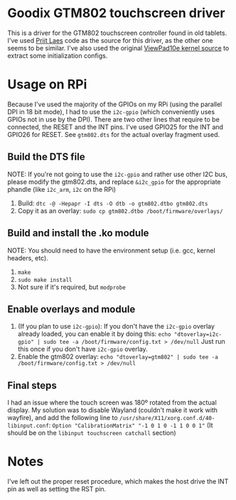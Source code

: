 # Goodix GTM802 touchscreen driver
This is a driver for the GTM802 touchscreen controller found in old tablets. I've used [Priit Laes](https://patchwork.kernel.org/project/linux-input/patch/1449473161-3535-3-git-send-email-plaes@plaes.org/#16453331) code as the source for this driver, as the other one seems to be similar. I've also used the original [ViewPad10e kernel source](https://web.archive.org/web/20130617230114if_/http://www1.viewsonic.com/support/downloads/drivers/_download/tablet/viewpad10e/ViewPad10e_Kernal_Source_code.zip) to extract some initialization configs.

# Usage on RPi
Because I've used the majority of the GPIOs on my RPi (using the parallel DPI in 18 bit mode), I had to use the `i2c-gpio` (which conveniently uses GPIOs not in use by the DPI).
There are two other lines that require to be connected, the RESET and the INT pins. I've used GPIO25 for the INT and GPIO26 for RESET.
See `gtm802.dts` for the actual overlay fragment used.

## Build the DTS file
NOTE: If you're not going to use the `i2c-gpio` and rather use other I2C bus, please modify the gtm802.dts, and replace `&i2c_gpio` for the appropriate phandle (like `i2c_arm`, `i2c` on the RPi)
1. Build: `dtc -@ -Hepapr -I dts -O dtb -o gtm802.dtbo gtm802.dts`
2. Copy it as an overlay: `sudo cp gtm802.dtbo /boot/firmware/overlays/`

## Build and install the .ko module
NOTE: You should need to have the environment setup (i.e. gcc, kernel headers, etc).
1. `make`
2. `sudo make install`
3. Not sure if it's required, but `modprobe `

## Enable overlays and module
1. (If you plan to use `i2c-gpio`): If you don't have the `i2c-gpio` overlay already loaded, you can enable it by doing this:
`echo "dtoverlay=i2c-gpio" | sudo tee -a /boot/firmware/config.txt > /dev/null`
Just run this once if you don't have `i2c-gpio` overlay.
2. Enable the gtm802 overlay:
`echo "dtoverlay=gtm802" | sudo tee -a /boot/firmware/config.txt > /dev/null`

## Final steps
I had an issue where the touch screen was 180º rotated from the actual display. My solution was to disable Wayland (couldn't make it work with wayfire), and add the following line to `/usr/share/X11/xorg.conf.d/40-libinput.conf`:
`Option "CalibrationMatrix" "-1 0 1 0 -1 1 0 0 1"`
(It should be on the `libinput touchscreen catchall` section)


# Notes
I've left out the proper reset procedure, which makes the host drive the INT pin as well as setting the RST pin.
